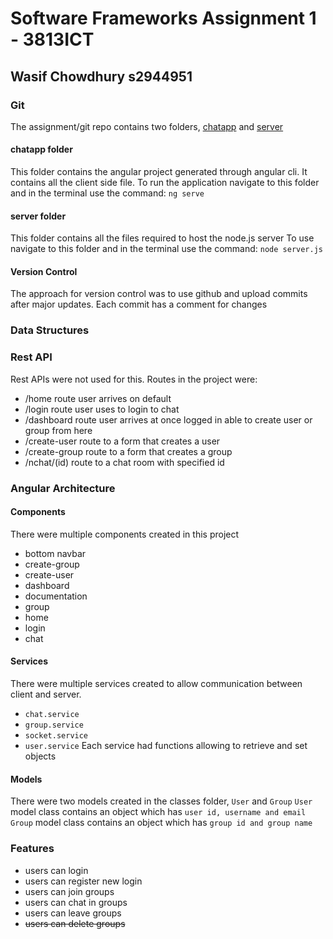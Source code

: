 # Software Frameworks Assignment 1 - 3813ICT
## Wasif Chowdhury s2944951

### Git
The assignment/git repo contains two folders, [chatapp](https://github.com/wchow3/SFAssignment/tree/master/chatapp) and [server](https://github.com/wchow3/SFAssignment/tree/master/server)

#### chatapp folder
This folder contains the angular project generated through angular cli.
It contains all the client side file.
To run the application navigate to this folder and in the terminal use the command:
`ng serve`

#### server folder
This folder contains all the files required to host the node.js server
To use navigate to this folder and in the terminal use the command:
`node server.js`

#### Version Control
The approach for version control was to use github and upload commits after major updates.
Each commit has a comment for changes

### Data Structures

### Rest API
Rest APIs were not used for this.
Routes in the project were:
- /home
    route user arrives on default
- /login
    route user uses to login to chat
- /dashboard
    route user arrives at once logged in
    able to create user or group from here
- /create-user
    route to a form that creates a user
- /create-group
    route to a form that creates a group
- /nchat/(id)
    route to a chat room with specified id


### Angular Architecture
#### Components
There were multiple components created in this project
- bottom navbar
- create-group
- create-user
- dashboard
- documentation
- group
- home
- login
- chat

#### Services
There were multiple services created to allow communication between client and server.
- `chat.service`
- `group.service`
- `socket.service`
- `user.service`
Each service had functions allowing to retrieve and set objects

#### Models
There were two models created in the classes folder, `User` and `Group`
`User` model class contains an object which has `user id, username and email`
`Group` model class contains an object which has  `group id and group name`



### Features
- users can login
- users can register new login
- users can join groups
- users can chat in groups
- users can leave groups
- ~~users can delete groups~~
